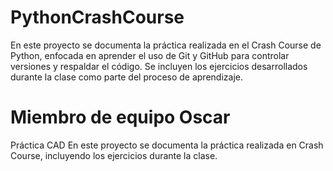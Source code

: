 # PythonCrashCourse

En este proyecto se documenta la práctica realizada en el Crash Course de Python, enfocada en aprender el uso de Git y GitHub para controlar versiones y respaldar el código. Se incluyen los ejercicios desarrollados durante la clase como parte del proceso de aprendizaje.

# Miembro de equipo Oscar
Práctica CAD En este proyecto se documenta la práctica realizada en Crash Course, incluyendo los ejercicios durante la clase. 